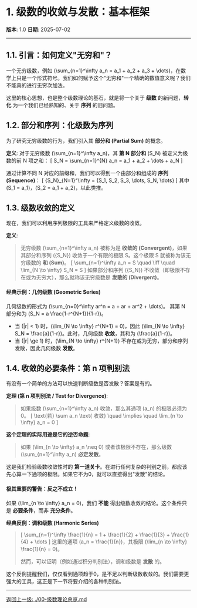 # 1. 级数的收敛与发散：基本框架

**版本**: 1.0
**日期**: 2025-07-02

---

## 1.1. 引言：如何定义"无穷和"？

一个无穷级数，例如 \(\sum_{n=1}^\infty a_n = a_1 + a_2 + a_3 + \dots\)，在数学上只是一个形式符号。我们如何赋予这个"无穷和"一个精确的数值意义呢？我们不能真的进行无穷次加法。

这里的核心思想，也是整个级数理论的基石，就是将一个关于 **级数** 的新问题，**转化** 为一个我们已经熟知的、关于 **序列** 的旧问题。

## 1.2. 部分和序列：化级数为序列

为了研究无穷级数的行为，我们引入其 **部分和 (Partial Sum)** 的概念。

**定义**: 对于无穷级数 \(\sum_{n=1}^\infty a_n\)，其 **第 N 部分和** \(S_N\) 被定义为级数的前 N 项之和：
\[ S_N = \sum_{n=1}^{N} a_n = a_1 + a_2 + \dots + a_N \]

通过计算不同 N 对应的前缀和，我们可以得到一个由部分和组成的 **序列 (Sequence)**：
\[ \{S_N\}_{N=1}^\infty = \{S_1, S_2, S_3, \dots, S_N, \dots\} \]
其中 \(S_1 = a_1\)，\(S_2 = a_1 + a_2\)，以此类推。

## 1.3. 级数收敛的定义

现在，我们可以利用序列极限的工具来严格定义级数的收敛。

**定义**:
> 无穷级数 \(\sum_{n=1}^\infty a_n\) 被称为是 **收敛的 (Convergent)**，如果其部分和序列 \(\{S_N\}\) 收敛于一个有限的极限 S。这个极限 S 就被称为该无穷级数的 **和 (Sum)**。
> \[ \sum_{n=1}^\infty a_n = S \quad \iff \quad \lim_{N \to \infty} S_N = S \]
> 如果部分和序列 \(\{S_N\}\) 不收敛（即极限不存在或为无穷大），那么就称该无穷级数是 **发散的 (Divergent)**。

#### 经典示例：几何级数 (Geometric Series)
几何级数的形式为 \(\sum_{n=0}^\infty ar^n = a + ar + ar^2 + \dots\)。
其第 N 部分和为 \(S_N = a \frac{1-r^{N+1}}{1-r}\)。
*   当 \(|r| < 1\) 时，\(\lim_{N \to \infty} r^{N+1} = 0\)，因此 \(\lim_{N \to \infty} S_N = \frac{a}{1-r}\)。此时，几何级数 **收敛**，其和为 \(\frac{a}{1-r}\)。
*   当 \(|r| \ge 1\) 时，\(\lim_{N \to \infty} r^{N+1}\) 不存在或为无穷，部分和序列发散，因此几何级数 **发散**。

## 1.4. 收敛的必要条件：第 n 项判别法

有没有一个简单的方法可以快速判断级数是否发散？答案是有的。

**定理 (第 n 项判别法 / Test for Divergence)**:
> 如果级数 \(\sum_{n=1}^\infty a_n\) 收敛，那么其通项 \(a_n\) 的极限必须为 0。
> \[ \text{若} \sum a_n \text{ 收敛} \quad \implies \quad \lim_{n \to \infty} a_n = 0 \]

**这个定理的实际用途是它的逆否命题**:
> 如果 \(\lim_{n \to \infty} a_n \neq 0\) 或者该极限不存在，那么级数 \(\sum_{n=1}^\infty a_n\) **必定发散**。

这是我们检验级数收敛性时的 **第一道关卡**。在进行任何复杂的判别之前，都应该先心算一下通项的极限。如果它不为0，就可以直接得出"发散"的结论。

#### **极其重要的警告：反之不成立！**
如果 \(\lim_{n \to \infty} a_n = 0\)，我们 **不能** 得出级数收敛的结论。这个条件只是 **必要条件**，而非 **充分条件**。

**经典反例：调和级数 (Harmonic Series)**
> \[ \sum_{n=1}^\infty \frac{1}{n} = 1 + \frac{1}{2} + \frac{1}{3} + \frac{1}{4} + \dots \]
> 这里的通项 \(a_n = \frac{1}{n}\)，其极限 \(\lim_{n \to \infty} \frac{1}{n} = 0\)。
>
> 然而，可以证明（例如通过积分判别法），调和级数是 **发散** 的。

这个反例提醒我们，仅仅看到通项趋于0，是不足以判断级数收敛的。我们需要更强大的工具，这正是下一节将要介绍的各种判别法。

---
[返回上一级: ./00-级数理论总览.md](./00-级数理论总览.md) 
 